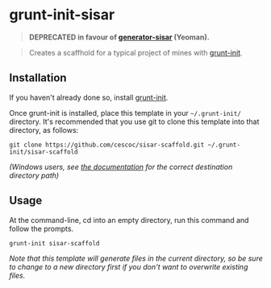 # grunt-init-sisar

> **DEPRECATED in favour of [generator-sisar](https://github.com/cescoc/generator-sisar) (Yeoman).**

> Creates a scaffhold for a typical project of mines with [grunt-init][].

[grunt-init]: http://gruntjs.com/project-scaffolding

## Installation
If you haven't already done so, install [grunt-init][].

Once grunt-init is installed, place this template in your `~/.grunt-init/` directory. It's recommended that you use git to clone this template into that directory, as follows:

```
git clone https://github.com/cescoc/sisar-scaffold.git ~/.grunt-init/sisar-scaffold
```

_(Windows users, see [the documentation][grunt-init] for the correct destination directory path)_

## Usage

At the command-line, cd into an empty directory, run this command and follow the prompts.

```
grunt-init sisar-scaffold
```

_Note that this template will generate files in the current directory, so be sure to change to a new directory first if you don't want to overwrite existing files._
